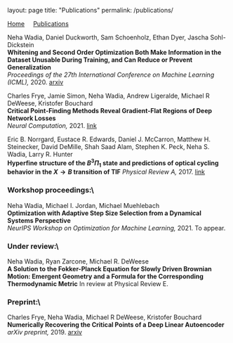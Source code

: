 layout: page
title: "Publications"
permalink: /publications/

[Home](/index.md) &nbsp; &nbsp; [Publications](/publications.md)


Neha Wadia, Daniel Duckworth, Sam Schoenholz, Ethan Dyer, Jascha Sohl-Dickstein\
**Whitening and Second Order Optimization Both Make Information in the Dataset Unusable During Training, and Can Reduce or Prevent Generalization**\
*Proceedings of the 27th International Conference on Machine Learning (ICML),* 2020. [arxiv](https://arxiv.org/abs/2008.07545)

Charles Frye, Jamie Simon, Neha Wadia, Andrew Ligeralde, Michael R DeWeese, Kristofer Bouchard\
**Critical Point-Finding Methods Reveal Gradient-Flat Regions of Deep Network Losses**\
*Neural Computation,* 2021. [link](https://direct.mit.edu/neco/article/33/6/1469/100574)

Eric B. Norrgard, Eustace R. Edwards, Daniel J. McCarron, Matthew H. Steinecker, David DeMille, Shah Saad Alam, Stephen K. Peck, Neha S. Wadia, Larry R. Hunter\
**Hyperfine structure of the $B^3\Pi_1$ state and predictions of optical cycling behavior in the $X\rightarrow B$ transition of TlF**
*Physical Review A,* 2017. [link](https://journals.aps.org/pra/abstract/10.1103/PhysRevA.95.062506)


### Workshop proceedings:\

Neha Wadia, Michael I. Jordan, Michael Muehlebach\
**Optimization with Adaptive Step Size Selection from a Dynamical Systems Perspective**\
*NeurIPS Workshop on Optimization for Machine Learning,* 2021. To appear.


### Under review:\

Neha Wadia, Ryan Zarcone, Michael R. DeWeese\
**A Solution to the Fokker-Planck Equation for Slowly Driven Brownian Motion: Emergent Geometry and a Formula for the Corresponding Thermodynamic Metric**
In review at Physical Review E.


### Preprint:\
Charles Frye, Neha Wadia, Michael R DeWeese, Kristofer Bouchard\
**Numerically Recovering the Critical Points of a Deep Linear Autoencoder**\
*arXiv preprint,* 2019. [arxiv](https://arxiv.org/abs/1901.10603)
